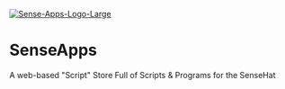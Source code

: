 <a href='https://postimg.cc/Z0Yz89xm' target='_blank'><img src='https://i.postimg.cc/Z0Yz89xm/Sense-Apps-Logo-Large.png' border='0' alt='Sense-Apps-Logo-Large'/></a>

# SenseApps
A web-based "Script" Store Full of Scripts &amp; Programs for the SenseHat
